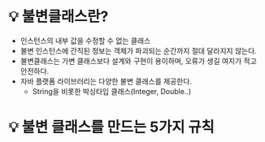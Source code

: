 # 💡 불변클래스란?
* 인스턴스의 내부 값을 수정할 수 없는 클래스
* 불변 인스턴스에 간직된 정보는 객체가 파괴되는 순간까지 절대 달라지지 않는다.
* 불변클래스는 가변 클래스보다 설계와 구현이 용이하며, 오류가 생길 여지가 적고 안전하다.
* 자바 플랫폼 라이브러리는 다양한 불변 클래스를 제공한다.
  * String을 비롯한 박싱타입 클래스(Integer, Double..)

# 💡 불변 클래스를 만드는 5가지 규칙
